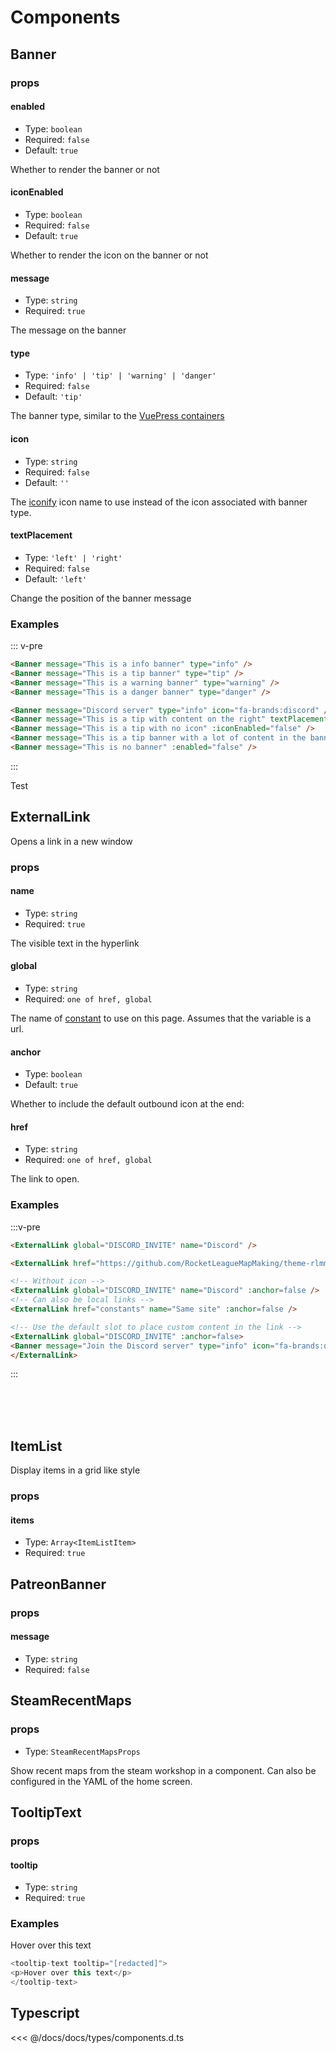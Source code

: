 # Components

## Banner

### props

#### enabled

- Type: `boolean`
- Required: `false`
- Default: `true`

Whether to render the banner or not

#### iconEnabled

- Type: `boolean`
- Required: `false`
- Default: `true`

Whether to render the icon on the banner or not

#### message

- Type: `string`
- Required: `true`

The message on the banner

#### type

- Type: `'info' | 'tip' | 'warning' | 'danger'`
- Required: `false`
- Default: `'tip'`

The banner type, similar to the [VuePress containers](https://vuepress.vuejs.org/guide/markdown.html#custom-containers)

#### icon

- Type: `string`
- Required: `false`
- Default: `''`

The [iconify](https://iconify.design) icon name to use instead of the icon associated with banner type.

#### textPlacement

- Type: `'left' | 'right'`
- Required: `false`
- Default: `'left'`

Change the position of the banner message

### Examples

::: v-pre

```md
<Banner message="This is a info banner" type="info" />
<Banner message="This is a tip banner" type="tip" />
<Banner message="This is a warning banner" type="warning" />
<Banner message="This is a danger banner" type="danger" />

<Banner message="Discord server" type="info" icon="fa-brands:discord" />
<Banner message="This is a tip with content on the right" textPlacement="right" />
<Banner message="This is a tip with no icon" :iconEnabled="false" />
<Banner message="This is a tip banner with a lot of content in the banner. So much that it overflows on the new line. Useful if you want to write a lot of text, but at this point make it a seperate paragraph" />
<Banner message="This is no banner" :enabled="false" />
```

:::

<Banner message="This is a info banner" type="info" />
<Banner message="This is a tip banner" type="tip" />
<Banner message="This is a warning banner" type="warning" />
<Banner message="This is a danger banner" type="danger" />

<Banner message="Discord server" type="info" icon="fa-brands:discord" />
<Banner message="This is a tip with content on the right" textPlacement="right" />
<Banner message="This is a tip with no icon" :iconEnabled="false" />
<Banner message="This is a tip banner with a lot of content in the banner. So much that it overflows on the new line. Useful if you want to write a lot of text, but at this point make it a seperate paragraph" />
<Banner message="This is no banner" :enabled="false" />

<Banner type="warning" backgroundHoverColor="var(--c-warning-bg)"><p>Test</p>
</Banner>

## ExternalLink

Opens a link in a new window

### props

#### name

- Type: `string`
- Required: `true`

The visible text in the hyperlink

#### global

- Type: `string`
- Required: `one of href, global`

The name of [constant](constants.md) to use on this page. Assumes that the variable is a url.

#### anchor

- Type: `boolean`
- Default: `true`

Whether to include the default outbound icon at the end: <OutboundLink />

#### href

- Type: `string`
- Required: `one of href, global`

The link to open.

### Examples

:::v-pre

```md
<ExternalLink global="DISCORD_INVITE" name="Discord" />

<ExternalLink href="https://github.com/RocketLeagueMapMaking/theme-rlmm" name="Repo" />

<!-- Without icon -->
<ExternalLink global="DISCORD_INVITE" name="Discord" :anchor=false />
<!-- Can also be local links -->
<ExternalLink href="constants" name="Same site" :anchor=false />

<!-- Use the default slot to place custom content in the link -->
<ExternalLink global="DISCORD_INVITE" :anchor=false>
<Banner message="Join the Discord server" type="info" icon="fa-brands:discord" />
</ExternalLink>
```

:::

<ExternalLink global="DISCORD_INVITE" name="Discord" /><br>
<ExternalLink href="https://github.com/RocketLeagueMapMaking/theme-rlmm" name="Repo" /><br>
<ExternalLink global="DISCORD_INVITE" name="Discord" :anchor=false /><br>
<ExternalLink href="constants" name="Same site" :anchor=false />

<ExternalLink global="DISCORD_INVITE" :anchor=false>
<Banner message="Join the Discord server" type="info" icon="fa-brands:discord" />
</ExternalLink>

## ItemList

Display items in a grid like style

### props

#### items

- Type: `Array<ItemListItem>`
- Required: `true`

## PatreonBanner

<patreon-banner />

### props

#### message

- Type: `string`
- Required: `false`

## SteamRecentMaps

### props

- Type: `SteamRecentMapsProps`

Show recent maps from the steam workshop in a component. Can also be configured in the YAML of the home screen.

## TooltipText

### props

#### tooltip

- Type: `string`
- Required: `true`

### Examples

<tooltip-text tooltip="Surprise">
<p>Hover over this text</p>
</tooltip-text>

```ts
<tooltip-text tooltip="[redacted]">
<p>Hover over this text</p>
</tooltip-text>
```

## Typescript

<<< @/docs/docs/types/components.d.ts
